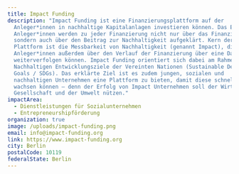 ```yaml
---
title: Impact Funding
description: "Impact Funding ist eine Finanzierungsplattform auf der
  Anleger*innen in nachhaltige Kapitalanlagen investieren können. Das Besondere:
  Anleger*innen werden zu jeder Finanzierung nicht nur über das Finanziel,
  sondern auch über den Beitrag zur Nachhaltigkeit aufgeklärt. Kern der
  Plattform ist die Messbarkeit von Nachhaltigkeit (genannt Impact), die
  Anleger*innen außerdem über den Verlauf der Finanzierung über eine Datenbank
  weiterverfolgen können. Impact Funding orientiert sich dabei am Rahmenwerk der
  Nachhaltigen Entwicklungsziele der Vereinten Nationen (Sustainable Development
  Goals / SDGs). Das erklärte Ziel ist es zudem jungen, sozialen und
  nachhaltigen Unternehmen eine Plattform zu bieten, damit diese schneller
  wachsen können – denn der Erfolg von Impact Unternehmen soll der Wirtschaft,
  Gesellschaft und der Umwelt nützen."
impactArea:
  - Dienstleistungen für Sozialunternehmen
  - Entrepreneurshipförderung
organization: true
image: /uploads/impact-funding.png
email: info@impact-funding.org
link: https://www.impact-funding.org
city: Berlin
postalCode: 10119
federalState: Berlin
---
```

